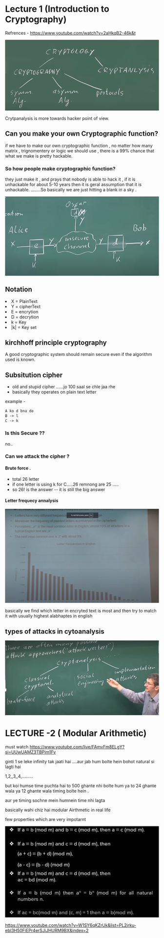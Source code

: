 # Lecture 1 (Introduction to Cryptography)

Refrences - https://www.youtube.com/watch?v=2aHkqB2-46k&t

![p1](./p1.png)

Crytpanalysis is more towards hacker point of view.

## Can you make your own Cryptographic function?
if we have to make our own cryptographic function , no matter how many matrix , trignomentery or logic we should use , there is a 99% chance that what we make is pretty hackable.

### So how people make cryptographic function?
they just make it , and prays that nobody is able to hack it , if it is unhackable for about 5-10 years then it is geral assumption that it is unhackable.
........So basically we are just hitting a blank in a sky .

![p2](./p2.png)

## Notation
<li>X = PlainText</li>
<li>Y = cipherText</li>
<li>E = encrytion</li>
<li>D =  decrytion</li>
<li>k = Key</li>
<li>|k| = Key set</li>



## kirchhoff principle cryptography

A good cryptographic system should remain secure even if the algorithm used is known.


## Subsitution cipher 

- old and stupid cipher ......jo 100 saal se chle jaa rhe 
- basically they operates on plain text letter

example -
```
A ko d bna do
B -> l
C -> k
```


### Is this Secure ??
no..

### Can we attack the cipher ?

#### Brute force .
- total 26 letter
- if one letter is using k for C.....26 remnong are 25 .....
- so 26! is the answer 
-- it is still the big answer


#### Letter frequecy annalysis

![p3](./p3.png)


basically we find which letter in encryted text is most and then try to match it with usually highest alabhaptes in english

## types of attacks in cytoanalysis
![p4](./p4.png)


# LECTURE -2 ( Modular Arithmetic)

must watch
https://www.youtube.com/live/FAmvFm8ELgY?si=UUwUAMZ3TBPim1Fv

ginti 1 se leke infinity tak jaati hai ....aur jab hum bolte hein bohot natural si lagti hai 

1,2,,3,,4,.........

but koi humse time puchta hai to 500 ghante nhi bolte hum ya to 24 ghante wala ya 12 ghante wala timing bolte hein .

aur ye timing sochne mein humnein time nhi lagta 

basically wahi chiz hai modular Airthmetic in real life

few properties which are very impotarnt 

![properties](./p5.png)

https://www.youtube.com/watch?v=W1SY6qKZrUk&list=PL2jrku-ebl3H50FiEPr4erSJiJHURM9BX&index=2






